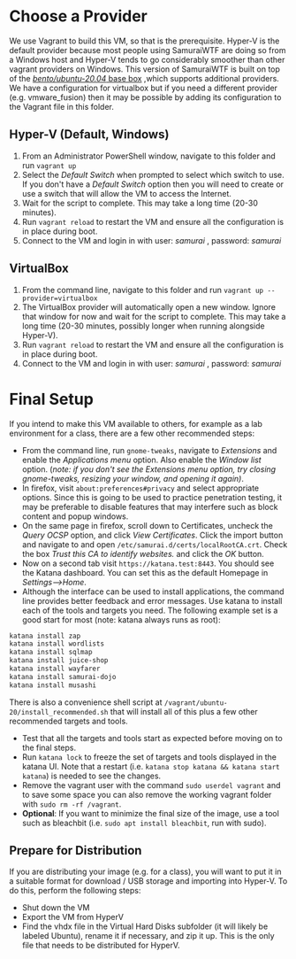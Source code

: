 # Choose a Provider
We use Vagrant to build this VM, so that is the prerequisite. Hyper-V is the default provider because most people using SamuraiWTF are doing so from a Windows host and Hyper-V tends to go considerably smoother than other vagrant providers on Windows. This version of SamuraiWTF is built on top of the [_bento/ubuntu-20.04_ base box](https://app.vagrantup.com/bento/boxes/ubuntu-20.04) ,which supports additional providers. We have a configuration for virtualbox but if you need a different provider (e.g. vmware_fusion) then it may be possible by adding its configuration to the Vagrant file in this folder.

## Hyper-V (Default, Windows)
1. From an Administrator PowerShell window, navigate to this folder and run `vagrant up`
2. Select the _Default Switch_ when prompted to select which switch to use. If you don't have a _Default Switch_ option then you will need to create or use a switch that will allow the VM to access the Internet.
3. Wait for the script to complete. This may take a long time (20-30 minutes).
4. Run `vagrant reload` to restart the VM and ensure all the configuration is in place during boot.
5. Connect to the VM and login in with user: _samurai_ , password: _samurai_ 

## VirtualBox
1. From the command line, navigate to this folder and run `vagrant up --provider=virtualbox`
2. The VirtualBox provider will automatically open a new window. Ignore that window for now and wait for the script to complete. This may take a long time (20-30 minutes, possibly longer when running alongside Hyper-V).
3. Run `vagrant reload` to restart the VM and ensure all the configuration is in place during boot.
4. Connect to the VM and login in with user: _samurai_ , password: _samurai_

# Final Setup
If you intend to make this VM available to others, for example as a lab environment for a class, there are a few other recommended steps:

- From the command line, run `gnome-tweaks`, navigate to _Extensions_ and enable the _Applications menu_ option. Also enable the _Window list_ option. (_note: if you don't see the Extensions menu option, try closing gnome-tweaks, resizing your window, and opening it again)_.
- In firefox, visit `about:preferences#privacy` and select appropriate options. Since this is going to be used to practice penetration testing, it may be preferable to disable features that may interfere such as block content and popup windows.
- On the same page in firefox, scroll down to Certificates, uncheck the _Query OCSP_ option, and click _View Certificates_. Click the import button and navigate to and open `/etc/samurai.d/certs/localRootCA.crt`. Check the box _Trust this CA to identify websites._ and click the _OK_ button.
- Now on a second tab visit `https://katana.test:8443`. You should see the Katana dashboard. You can set this as the default Homepage in _Settings-->Home_.
- Although the interface can be used to install applications, the command line provides better feedback and error messages. Use katana to install each of the tools and targets you need.  The following example set is a good start for most (note: katana always runs as root):
```bash
katana install zap
katana install wordlists
katana install sqlmap
katana install juice-shop
katana install wayfarer
katana install samurai-dojo
katana install musashi
```

There is also a convenience shell script at `/vagrant/ubuntu-20/install_recommended.sh` that will install all of this plus a few other recommended targets and tools.

- Test that all the targets and tools start as expected before moving on to the final steps.
- Run `katana lock` to freeze the set of targets and tools displayed in the katana UI. Note that a restart (i.e. `katana stop katana && katana start katana`) is needed to see the changes.
- Remove the vagrant user with the command `sudo userdel vagrant` and to save some space you can also remove the working vagrant folder with `sudo rm -rf /vagrant`.
-  **Optional**: If you want to minimize the final size of the image, use a tool such as bleachbit (i.e. `sudo apt install bleachbit`, run with sudo).

## Prepare for Distribution
If you are distributing your image (e.g. for a class), you will want to put it in a suitable format for download / USB storage and importing into Hyper-V.  To do this, perform the following steps:
- Shut down the VM
- Export the VM from HyperV
- Find the vhdx file in the Virtual Hard Disks subfolder (it will likely be labeled Ubuntu), rename it if necessary, and zip it up. This is the only file that needs to be distributed for HyperV. 
